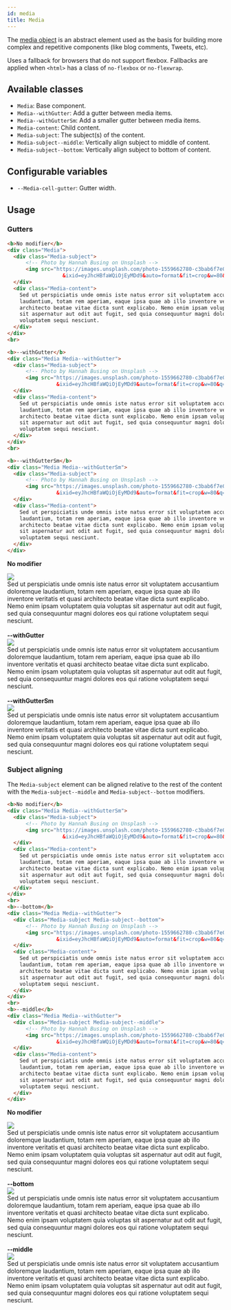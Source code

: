 ```yaml
---
id: media
title: Media
---
```


<a class="sourceView-page" href="https://github.com/aptuitiv/cacao/blob/master/src/css/components/media/media.css"></a>

The [media object](http://www.stubbornella.org/content/2010/06/25/the-media-object-saves-hundreds-of-lines-of-code/) 
is an abstract element used as the basis for building more complex and 
repetitive components (like blog comments, Tweets, etc).

Uses a fallback for browsers that do not support flexbox. Fallbacks are
applied when `<html>` has a class of `no-flexbox` or `no-flexwrap`.


## Available classes

* `Media`: Base component.
* `Media--withGutter`: Add a gutter between media items.
* `Media--withGutterSm`: Add a smaller gutter between media items.
* `Media-content`: Child content.
* `Media-subject`: The subject(s) of the content.
* `Media-subject--middle`: Vertically align subject to middle of content.
* `Media-subject--bottom`: Vertically align subject to bottom of content.


## Configurable variables

* `--Media-cell-gutter`: Gutter width.


## Usage

### Gutters

<div class="code-sample">
<!--DOCUSAURUS_CODE_TABS-->

<!--HTML-->
```html
<b>No modifier</b>
<div class="Media">
  <div class="Media-subject">
      <!-- Photo by Hannah Busing on Unsplash -->
      <img src="https://images.unsplash.com/photo-1559662780-c3bab6f7e00b?ixlib=rb-1.2.1
                  &ixid=eyJhcHBfaWQiOjEyMDd9&auto=format&fit=crop&w=80&q=80">
  </div>
  <div class="Media-content">
    Sed ut perspiciatis unde omnis iste natus error sit voluptatem accusantium doloremque 
    laudantium, totam rem aperiam, eaque ipsa quae ab illo inventore veritatis et quasi 
    architecto beatae vitae dicta sunt explicabo. Nemo enim ipsam voluptatem quia voluptas 
    sit aspernatur aut odit aut fugit, sed quia consequuntur magni dolores eos qui ratione 
    voluptatem sequi nesciunt. 
  </div>
</div>
<br>

<b>--withGutter</b>
<div class="Media Media--withGutter">
  <div class="Media-subject">
      <!-- Photo by Hannah Busing on Unsplash -->
      <img src="https://images.unsplash.com/photo-1559662780-c3bab6f7e00b?ixlib=rb-1.2.1
                &ixid=eyJhcHBfaWQiOjEyMDd9&auto=format&fit=crop&w=80&q=80">
  </div>
  <div class="Media-content">
    Sed ut perspiciatis unde omnis iste natus error sit voluptatem accusantium doloremque 
    laudantium, totam rem aperiam, eaque ipsa quae ab illo inventore veritatis et quasi 
    architecto beatae vitae dicta sunt explicabo. Nemo enim ipsam voluptatem quia voluptas 
    sit aspernatur aut odit aut fugit, sed quia consequuntur magni dolores eos qui ratione 
    voluptatem sequi nesciunt. 
  </div>
</div>
<br>

<b>--withGutterSm</b>
<div class="Media Media--withGutterSm">
  <div class="Media-subject">
      <!-- Photo by Hannah Busing on Unsplash -->
      <img src="https://images.unsplash.com/photo-1559662780-c3bab6f7e00b?ixlib=rb-1.2.1
                &ixid=eyJhcHBfaWQiOjEyMDd9&auto=format&fit=crop&w=80&q=80">
  </div>
  <div class="Media-content">
    Sed ut perspiciatis unde omnis iste natus error sit voluptatem accusantium doloremque 
    laudantium, totam rem aperiam, eaque ipsa quae ab illo inventore veritatis et quasi 
    architecto beatae vitae dicta sunt explicabo. Nemo enim ipsam voluptatem quia voluptas 
    sit aspernatur aut odit aut fugit, sed quia consequuntur magni dolores eos qui ratione 
    voluptatem sequi nesciunt. 
  </div>
</div>
```
<!--END_DOCUSAURUS_CODE_TABS-->
<b>No modifier</b>
<div class="Media">
  <div class="Media-subject">
      <!-- Photo by Hannah Busing on Unsplash -->
      <img src="https://images.unsplash.com/photo-1559662780-c3bab6f7e00b?ixlib=rb-1.2.1
                  &ixid=eyJhcHBfaWQiOjEyMDd9&auto=format&fit=crop&w=80&q=80">
  </div>
  <div class="Media-content">
    Sed ut perspiciatis unde omnis iste natus error sit voluptatem accusantium doloremque 
    laudantium, totam rem aperiam, eaque ipsa quae ab illo inventore veritatis et quasi 
    architecto beatae vitae dicta sunt explicabo. Nemo enim ipsam voluptatem quia voluptas 
    sit aspernatur aut odit aut fugit, sed quia consequuntur magni dolores eos qui ratione 
    voluptatem sequi nesciunt. 
  </div>
</div>
<br>
<b>--withGutter</b>
<div class="Media Media--withGutter">
  <div class="Media-subject">
      <!-- Photo by Hannah Busing on Unsplash -->
      <img src="https://images.unsplash.com/photo-1559662780-c3bab6f7e00b?ixlib=rb-1.2.1
                &ixid=eyJhcHBfaWQiOjEyMDd9&auto=format&fit=crop&w=80&q=80">
  </div>
  <div class="Media-content">
    Sed ut perspiciatis unde omnis iste natus error sit voluptatem accusantium doloremque 
    laudantium, totam rem aperiam, eaque ipsa quae ab illo inventore veritatis et quasi 
    architecto beatae vitae dicta sunt explicabo. Nemo enim ipsam voluptatem quia voluptas 
    sit aspernatur aut odit aut fugit, sed quia consequuntur magni dolores eos qui ratione 
    voluptatem sequi nesciunt. 
  </div>
</div>
<br>
<b>--withGutterSm</b>
<div class="Media Media--withGutterSm">
  <div class="Media-subject">
      <!-- Photo by Hannah Busing on Unsplash -->
      <img src="https://images.unsplash.com/photo-1559662780-c3bab6f7e00b?ixlib=rb-1.2.1
                &ixid=eyJhcHBfaWQiOjEyMDd9&auto=format&fit=crop&w=80&q=80">
  </div>
  <div class="Media-content">
    Sed ut perspiciatis unde omnis iste natus error sit voluptatem accusantium doloremque 
    laudantium, totam rem aperiam, eaque ipsa quae ab illo inventore veritatis et quasi 
    architecto beatae vitae dicta sunt explicabo. Nemo enim ipsam voluptatem quia voluptas 
    sit aspernatur aut odit aut fugit, sed quia consequuntur magni dolores eos qui ratione 
    voluptatem sequi nesciunt. 
  </div>
</div>

</div>

### Subject aligning
The `Media-subject` element can be aligned relative to the rest of the content with
the `Media-subject--middle` and `Media-subject--bottom` modifiers.

<div class="code-sample">
<!--DOCUSAURUS_CODE_TABS-->

<!--HTML-->
```html
<b>No modifier</b>
<div class="Media Media--withGutterSm">
  <div class="Media-subject">
      <!-- Photo by Hannah Busing on Unsplash -->
      <img src="https://images.unsplash.com/photo-1559662780-c3bab6f7e00b?ixlib=rb-1.2.1
                  &ixid=eyJhcHBfaWQiOjEyMDd9&auto=format&fit=crop&w=80&q=80">
  </div>
  <div class="Media-content">
    Sed ut perspiciatis unde omnis iste natus error sit voluptatem accusantium doloremque 
    laudantium, totam rem aperiam, eaque ipsa quae ab illo inventore veritatis et quasi 
    architecto beatae vitae dicta sunt explicabo. Nemo enim ipsam voluptatem quia voluptas 
    sit aspernatur aut odit aut fugit, sed quia consequuntur magni dolores eos qui ratione 
    voluptatem sequi nesciunt. 
  </div>
</div>
<br>
<b>--bottom</b>
<div class="Media Media--withGutter">
  <div class="Media-subject Media-subject--bottom">
      <!-- Photo by Hannah Busing on Unsplash -->
      <img src="https://images.unsplash.com/photo-1559662780-c3bab6f7e00b?ixlib=rb-1.2.1
                &ixid=eyJhcHBfaWQiOjEyMDd9&auto=format&fit=crop&w=80&q=80">
  </div>
  <div class="Media-content">
    Sed ut perspiciatis unde omnis iste natus error sit voluptatem accusantium doloremque 
    laudantium, totam rem aperiam, eaque ipsa quae ab illo inventore veritatis et quasi 
    architecto beatae vitae dicta sunt explicabo. Nemo enim ipsam voluptatem quia voluptas 
    sit aspernatur aut odit aut fugit, sed quia consequuntur magni dolores eos qui ratione 
    voluptatem sequi nesciunt. 
  </div>
</div>
<br>
<b>--middle</b>
<div class="Media Media--withGutter">
  <div class="Media-subject Media-subject--middle">
      <!-- Photo by Hannah Busing on Unsplash -->
      <img src="https://images.unsplash.com/photo-1559662780-c3bab6f7e00b?ixlib=rb-1.2.1
                &ixid=eyJhcHBfaWQiOjEyMDd9&auto=format&fit=crop&w=80&q=80">
  </div>
  <div class="Media-content">
    Sed ut perspiciatis unde omnis iste natus error sit voluptatem accusantium doloremque 
    laudantium, totam rem aperiam, eaque ipsa quae ab illo inventore veritatis et quasi 
    architecto beatae vitae dicta sunt explicabo. Nemo enim ipsam voluptatem quia voluptas 
    sit aspernatur aut odit aut fugit, sed quia consequuntur magni dolores eos qui ratione 
    voluptatem sequi nesciunt. 
  </div>
</div>
```
<!--END_DOCUSAURUS_CODE_TABS-->
<b>No modifier</b>
<div class="Media Media--withGutterSm">
  <div class="Media-subject">
      <!-- Photo by Hannah Busing on Unsplash -->
      <img src="https://images.unsplash.com/photo-1559662780-c3bab6f7e00b?ixlib=rb-1.2.1
                  &ixid=eyJhcHBfaWQiOjEyMDd9&auto=format&fit=crop&w=80&q=80">
  </div>
  <div class="Media-content">
    Sed ut perspiciatis unde omnis iste natus error sit voluptatem accusantium doloremque 
    laudantium, totam rem aperiam, eaque ipsa quae ab illo inventore veritatis et quasi 
    architecto beatae vitae dicta sunt explicabo. Nemo enim ipsam voluptatem quia voluptas 
    sit aspernatur aut odit aut fugit, sed quia consequuntur magni dolores eos qui ratione 
    voluptatem sequi nesciunt. 
  </div>
</div>
<br>
<b>--bottom</b>
<div class="Media Media--withGutter">
  <div class="Media-subject Media-subject--bottom">
      <!-- Photo by Hannah Busing on Unsplash -->
      <img src="https://images.unsplash.com/photo-1559662780-c3bab6f7e00b?ixlib=rb-1.2.1
                &ixid=eyJhcHBfaWQiOjEyMDd9&auto=format&fit=crop&w=80&q=80">
  </div>
  <div class="Media-content">
    Sed ut perspiciatis unde omnis iste natus error sit voluptatem accusantium doloremque 
    laudantium, totam rem aperiam, eaque ipsa quae ab illo inventore veritatis et quasi 
    architecto beatae vitae dicta sunt explicabo. Nemo enim ipsam voluptatem quia voluptas 
    sit aspernatur aut odit aut fugit, sed quia consequuntur magni dolores eos qui ratione 
    voluptatem sequi nesciunt. 
  </div>
</div>
<br>
<b>--middle</b>
<div class="Media Media--withGutter">
  <div class="Media-subject Media-subject--middle">
      <!-- Photo by Hannah Busing on Unsplash -->
      <img src="https://images.unsplash.com/photo-1559662780-c3bab6f7e00b?ixlib=rb-1.2.1
                &ixid=eyJhcHBfaWQiOjEyMDd9&auto=format&fit=crop&w=80&q=80">
  </div>
  <div class="Media-content">
    Sed ut perspiciatis unde omnis iste natus error sit voluptatem accusantium doloremque 
    laudantium, totam rem aperiam, eaque ipsa quae ab illo inventore veritatis et quasi 
    architecto beatae vitae dicta sunt explicabo. Nemo enim ipsam voluptatem quia voluptas 
    sit aspernatur aut odit aut fugit, sed quia consequuntur magni dolores eos qui ratione 
    voluptatem sequi nesciunt. 
  </div>
</div>


</div>

